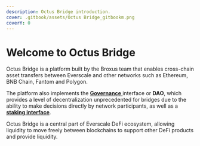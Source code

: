 ```yaml
---
description: Octus Bridge introduction.
cover: .gitbook/assets/Octus Bridge_gitbookm.png
coverY: 0
---
```


# Welcome to Octus Bridge

Octus Bridge is a platform built by the Broxus team that enables cross-chain asset transfers between Everscale and other networks such as Ethereum, BNB Chain, Fantom and Polygon.

The platform also implements the [**Governance** ](use/governance/)interface or **DAO**, which provides a level of decentralization unprecedented for bridges due to the ability to make decisions directly by network participants, as well as a [**staking interface**](use/staking/).

Octus Bridge is a central part of Everscale DeFi ecosystem, allowing liquidity to move freely between blockchains to support other DeFi products and provide liquidity.
